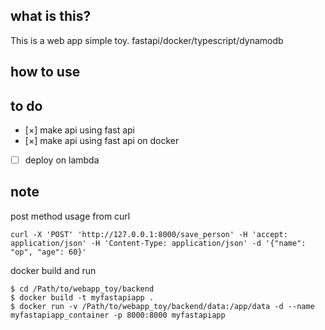 ## what is this?
This is a web app simple toy.
fastapi/docker/typescript/dynamodb

## how to use


## to do
- [×] make api using fast api
- [×] make api using fast api on docker
- [ ] deploy on lambda


## note
post method usage from curl

```
curl -X 'POST' 'http://127.0.0.1:8000/save_person' -H 'accept: application/json' -H 'Content-Type: application/json' -d '{"name": "op", "age": 60}'
```

docker build and run

```
$ cd /Path/to/webapp_toy/backend
$ docker build -t myfastapiapp .
$ docker run -v /Path/to/webapp_toy/backend/data:/app/data -d --name myfastapiapp_container -p 8000:8000 myfastapiapp
```